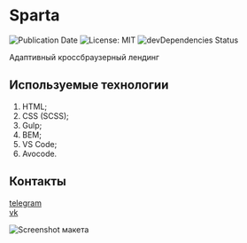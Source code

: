 # Sparta
![Publication Date](https://img.shields.io/static/v1?label=Release%20Date&message=18.08.2019&color=brightgreen&style=flat-square)
![License: MIT](https://img.shields.io/github/license/Holiden/Template?label=License&color=brightgreen&style=flat-square)
![devDependencies Status](https://img.shields.io/david/dev/Holiden/Template?label=Dependencies&color=brightgreen&style=flat-square)

Адаптивный кроссбраузерный лендинг

## Используемые технологии
1. HTML;
2. CSS (SСSS);
3. Gulp;
4. BEM;
5. VS Code;
6. Avocode.

## Контакты
[telegram](https://t.me/holiden)  
[vk](https://vk.com/holiden)

![Screenshot макета](https://github.com/Holiden/Sparta/blob/master/source/images/screenshot.png)
